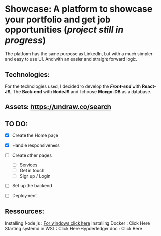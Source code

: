 # Showcase: A platform to showcase your portfolio and get job opportunities (***project still in progress***)
The platform has the same purpose as LinkedIn, but with a much simpler and easy to use UI. And with an easier and straight forward logic.

## Technologies: 
For the technologies used, I decided to develop the ***Front-end*** with **React-JS**, The **Back-end** with **NodeJS** and I choose **Mongo-DB** as a database.

## Assets: https://undraw.co/search

## TO DO:

- [x] Create the Home page
- [x] Handle responsiveness
- [ ] Create other pages
    - [ ] Services
    - [ ] Get in touch
    - [ ] Sign up / Login
- [ ] Set up the backend
- [ ] Deployment


## Ressources:
Installing Node js : [For windows click here](https://nodejs.org/en/download/)
Installing Docker : Click Here
Starting systemd in WSL : Click Here
Hypderledger doc : Click Here
